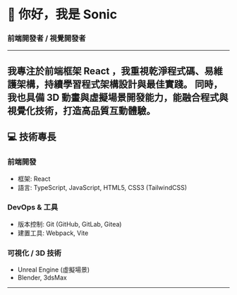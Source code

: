👋 你好，我是 Sonic
===========================
### 前端開發者 / 視覺開發者  
--------------------
我專注於前端框架 React ，我重視乾淨程式碼、易維護架構，持續學習程式架構設計與最佳實踐。
同時，我也具備 3D 動畫與虛擬場景開發能力，能融合程式與視覺化技術，打造高品質互動體驗。
---

## 💻 技術專長  

### 前端開發  
- 框架: React 
- 語言: TypeScript, JavaScript, HTML5, CSS3 (TailwindCSS)  

### DevOps & 工具  
- 版本控制: Git (GitHub, GitLab, Gitea)  
- 建置工具: Webpack, Vite  

### 可視化 / 3D 技術  
- Unreal Engine (虛擬場景)  
- Blender, 3dsMax 
---



